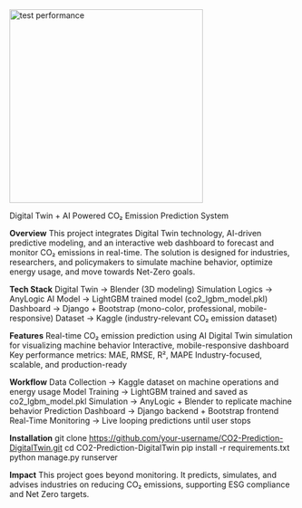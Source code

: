 <img width="341" height="342" alt="test performance" src="https://github.com/user-attachments/assets/8b9baea5-6583-42da-a761-645ee00e0859" />


Digital Twin + AI Powered CO₂ Emission Prediction System

**Overview**
   This project integrates Digital Twin technology, AI-driven predictive modeling, and an interactive web dashboard to forecast and monitor CO₂ emissions in real-time.
The solution is designed for industries, researchers, and policymakers to simulate machine behavior, optimize energy usage, and move towards Net-Zero goals.

**Tech Stack**
Digital Twin → Blender (3D modeling)
Simulation Logics → AnyLogic
AI Model → LightGBM trained model (co2_lgbm_model.pkl)
Dashboard → Django + Bootstrap (mono-color, professional, mobile-responsive)
Dataset → Kaggle (industry-relevant CO₂ emission dataset)

**Features**
Real-time CO₂ emission prediction using AI
Digital Twin simulation for visualizing machine behavior
Interactive, mobile-responsive dashboard
Key performance metrics: MAE, RMSE, R², MAPE
Industry-focused, scalable, and production-ready

**Workflow**
Data Collection → Kaggle dataset on machine operations and energy usage
Model Training → LightGBM trained and saved as co2_lgbm_model.pkl
Simulation → AnyLogic + Blender to replicate machine behavior
Prediction Dashboard → Django backend + Bootstrap frontend
Real-Time Monitoring → Live looping predictions until user stops

**Installation**
git clone https://github.com/your-username/CO2-Prediction-DigitalTwin.git
cd CO2-Prediction-DigitalTwin
pip install -r requirements.txt
python manage.py runserver

**Impact**
   This project goes beyond monitoring.
It predicts, simulates, and advises industries on reducing CO₂ emissions, supporting ESG compliance and Net Zero targets.
